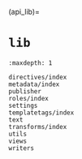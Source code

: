 (api_lib)=

# `lib`

```{toctree}
:maxdepth: 1

directives/index
metadata/index
publisher
roles/index
settings
templatetags/index
text
transforms/index
utils
views
writers
```
